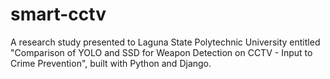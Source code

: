 # smart-cctv
A research study presented to Laguna State Polytechnic University entitled "Comparison of YOLO and SSD for Weapon Detection on CCTV - Input to Crime Prevention", built with Python and Django.
